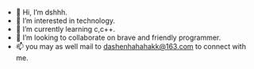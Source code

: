 - 👋 Hi, I’m dshhh.
- 👀 I’m interested in technology.
- 🌱 I’m currently learning c,c++.
- 💞️ I’m looking to collaborate on brave and friendly programmer.
- 📫 you may as well mail to dashenhahahakk@163.com to connect with me.

<!---
dashenhahaha/dashenhahaha is a ✨ special ✨ repository because its `README.md` (this file) appears on your GitHub profile.
You can click the Preview link to take a look at your changes.
--->